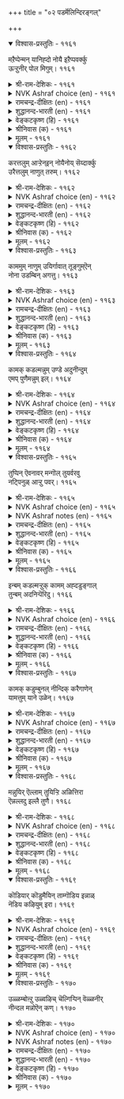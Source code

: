+++
title = "०२ पडर्मॆलिन्दिरङ्गल्"

+++


<details open><summary>विश्वास-प्रस्तुतिः - ११६१</summary>

मऱैप्पेन्मन् यानिह्दो नोयै इऱैप्पवर्क्कु  
ऊऱ्ऱुनीर् पोल मिगुम्।       ११६१
</details>

<details><summary>श्री-राम-देशिकः - ११६१</summary>

लज्जया कामरोगं तु छादयामि, न शाम्यति ।  
निर्गते निर्गते वारि वर्धते स्त्रोतसो यथा ॥ ११६१॥
</details>

<details><summary>NVK Ashraf choice (en) - ११६१</summary>

११६१
I would hide this sickness, but it wells up
Like water drawn from a spring. *
(P.S. Sundaram)
</details>

<details><summary>रामचन्द्र-दीक्षितः (en) - ११६१</summary>

1161 maṟaippēṉmaṉ yāṉiḵtō nōyai iṟaippavarkku  
ūṟṟunīr pōla mikum.

1161\. This my disease I seek to hide; but how endlessly it wells up like the waters of the spring.  
</details>

<details><summary>शुद्धानन्द-भारती (en) - ११६१</summary>

1\. மறைப்பேன்மன் யானிஃதோ நோயை இறைப்பவர்க்கு  
ஊற்றுநீர் போல மிகும்.  
It swells out like baled out spring  
How to bear this pain so writhing?        1161  
</details>

<details><summary>वेङ्कटकृष्ण (हि) - ११६१</summary>

1161
यथा उलीचे सोत का, बढ़ता रहे बहाव ।  
बढ़ता है यह रोग भी, यदि मैं करूँ छिपाव ॥
</details>

<details><summary>श्रीनिवास (क) - ११६१</summary>

1161. ई कामवेदनॆयन्नु, इतररु तिळियबारदॆन्दु मरॆसुत्तिद्देनॆ. आदरॆ इदु ऊटॆय नीरिनन्तॆ तोडुत्त तोडुत्त ऒसरुत्तले होगुवुदु.

</details>

<details><summary>मूलम् - ११६१</summary>

मऱैप्पेन्मन् यानिह्दो नोयै इऱैप्पवर्क्कु  
ऊऱ्ऱुनीर् पोल मिगुम्।       ११६१
</details>

<details open><summary>विश्वास-प्रस्तुतिः - ११६२</summary>

करत्तलुम् आऱ्ऱेन्इन् नोयैनोय् सॆय्दार्क्कु  
उरैत्तलुम् नाणुत् तरुम्।       ११६२
</details>

<details><summary>श्री-राम-देशिकः - ११६२</summary>

नैव च्छादयितुं शक्ता कामरोगमहं बलात् ।  
रोगदात्रे नायकाय वक्तुं लज्जा तु जायते ॥ ११६२॥
</details>

<details><summary>NVK Ashraf choice (en) - ११६२</summary>

११६२
Hide this sickness, I cannot.
To tell him who caused it, I am ashamed.
(P.S. Sundaram)
</details>

<details><summary>रामचन्द्र-दीक्षितः (en) - ११६२</summary>

1162 karattalum āṟṟēṉin nōyainōy ceytārkku  
uraittalum nāṇut tarum.

1162\. It lies not in my power to conceal the disease of my love. Nor am I able to speak of it unabashed to him who caused it.  
</details>

<details><summary>शुद्धानन्द-भारती (en) - ११६२</summary>

2\. கரத்தலும் ஆற்றேன்இந் நோயைநோய் செய்தார்க்கு  
உரைத்தலும் நாணுத் தரும்.  
I can't conceal this nor complain  
For shame to him who caused this pain.        1162  
</details>

<details><summary>वेङ्कटकृष्ण (हि) - ११६२</summary>

1162
गोपन भी इस रोग का, है नहिं वश की बात ।  
कहना भी लज्जाजनक, रोगकार से बात ॥
</details>

<details><summary>श्रीनिवास (क) - ११६२</summary>

1162. ई प्रणय यातनॆयन्नु नन्निन्द बच्चिडलू साध्यवागुत्तिल्ल; ननगॆ यातनॆयुण्टु माडिद इनियनिगॆ हेळिकॊळ्ळुवॆ ऎन्दरॆ नाचिकॆ अड्डलागि बरुत्तिदॆ.

</details>

<details><summary>मूलम् - ११६२</summary>

करत्तलुम् आऱ्ऱेन्इन् नोयैनोय् सॆय्दार्क्कु  
उरैत्तलुम् नाणुत् तरुम्।       ११६२
</details>

<details open><summary>विश्वास-प्रस्तुतिः - ११६३</summary>

काममुम् नाणुम् उयिर्गावात् तूङ्गुम्ऎन्  
नोना उडम्बिन् अगत्तु।       ११६३
</details>

<details><summary>श्री-राम-देशिकः - ११६३</summary>

खेदं सोदुमशक्तऽस्मिन शरीरे प्राणनामकम् ।  
यष्टिमालंव्य लम्बेते लज्जाकामौ तु पार्श्वयोः ॥ ११६३॥
</details>

<details><summary>NVK Ashraf choice (en) - ११६३</summary>

११६३
Love and shame hang poised on my life.
My body unable to bear them.
(P.S. Sundaram)
</details>

<details><summary>रामचन्द्र-दीक्षितः (en) - ११६३</summary>

1163 kāmamum nāṇum uyirkāvāt tūṅkumeṉ  
nōṉā uṭampiṉ akattu.

1163\. My frail body is harassed by love and my bashfulness bids me be quiet. My soul is torn between them.  
</details>

<details><summary>शुद्धानन्द-भारती (en) - ११६३</summary>

3\. காமமும் நாணும் உயிர்காவாத் தூங்கும்என்  
நோனா உடம்பி னகத்து.  
In life - poles of this wearied frame  
Are poised the weights of lust and shame.        1163  
</details>

<details><summary>वेङ्कटकृष्ण (हि) - ११६३</summary>

1163
मेरी दुबली देह में, प्राणरूप जो डांड ।  
लटके उसके छोर में, काम व लज्जा कांड ॥
</details>

<details><summary>श्रीनिवास (क) - ११६३</summary>

1163. वेदनॆयन्नु ताळलारदॆ (तत्तरिसुत्तिरुव) नन्न शरीरदल्लि, प्राणवे कावडि कोलागि, काम वेदनॆयू नाचिकॆयू तुय्यलाडुत्तिदॆ.

</details>

<details><summary>मूलम् - ११६३</summary>

काममुम् नाणुम् उयिर्गावात् तूङ्गुम्ऎन्  
नोना उडम्बिन् अगत्तु।       ११६३
</details>

<details open><summary>विश्वास-प्रस्तुतिः - ११६४</summary>

कामक् कडल्मन्नुम् उण्डे अदुनीन्दुम्  
एमप् पुणैमन्नुम् इल्।       ११६४
</details>

<details><summary>श्री-राम-देशिकः - ११६४</summary>

कामरोगममाख्यऽयं महानस्ति पयोधरः ।  
तत्तीर्त्वा गन्तुमुचितो दृढः पोतो न विद्यते ॥ ११६४॥
</details>

<details><summary>NVK Ashraf choice (en) - ११६४</summary>

११६४
There is indeed a flood of lust;
But no safe raft to swim across it. *
(W.H. Drew and J. Lazarus)
</details>

<details><summary>रामचन्द्र-दीक्षितः (en) - ११६४</summary>

1164 kāmak kaṭalmaṉṉum uṇṭē atunīntum  
ēmap puṇaimaṉṉum il.

1164\. Verily the endless sea of love stretches before me; but I find not even a raft to cross the limitless expanse.  
</details>

<details><summary>शुद्धानन्द-भारती (en) - ११६४</summary>

4\. காமக் கடல்மன்னும் உண்டோ அதுநீந்தும்  
ஏமப் புணைமன்னும் இல்.  
My lust is a sea, I do not see  
A raft to go across safely.        1164  
</details>

<details><summary>वेङ्कटकृष्ण (हि) - ११६४</summary>

1164
काम-रोग का तो रहा, पारावार अपार ।  
पर रक्षक बेड़ा नहीं, उसको करने पार ॥
</details>

<details><summary>श्रीनिवास (क) - ११६४</summary>

1164. काम वेदनॆयॆम्ब कडलु मात्र मॊरॆयुत्तिदॆ. आदरॆ अदन्नु दाटि सुरक्षितवागि कॊण्डॊय्युव नावॆये इल्लवागिदॆ.

</details>

<details><summary>मूलम् - ११६४</summary>

कामक् कडल्मन्नुम् उण्डे अदुनीन्दुम्  
एमप् पुणैमन्नुम् इल्।       ११६४
</details>

<details open><summary>विश्वास-प्रस्तुतिः - ११६५</summary>

तुप्पिन् ऎवनावर् मन्गॊल् तुयर्वरवु  
नट्पिनुळ् आऱ्ऱु पवर्।       ११६५
</details>

<details><summary>श्री-राम-देशिकः - ११६५</summary>

सुखप्रदायां मैत्र्यां ये दुःखोत्पादनतत्पराः ।  
खेदप्रदविरोधस्य निरासे ते कथं क्षमाः ॥ ११६५॥
</details>

<details><summary>NVK Ashraf choice (en) - ११६५</summary>

११६५
If his friendship can bring so much misery,
How will it be in enmity? *
(G. Vanmikanathan), (P.S. Sundaram)
</details>

<details><summary>NVK Ashraf notes (en) - ११६५</summary>

११६५: An explanatory translation: “If in friendship he can hurt so much, imagine the fate when there is trouble?” - (K. Kannan). Also compare with १२०७: “What will happen if I forget him, when his memory itself burns my heart?” * - ( Shuddhananda Bharatiar)
</details>

<details><summary>रामचन्द्र-दीक्षितः (en) - ११६५</summary>

1165 tuppiṉ evaṉāvar maṉkol tuyarvaravu  
naṭpiṉuḷ āṟṟu pavar.

1165\. Even to the loving one, he brings so much suffering; how much more pain will he cause to his enemy!  
</details>

<details><summary>शुद्धानन्द-भारती (en) - ११६५</summary>

5\. துப்பின் எவனாவர் மற்கொல் துயர்வரவு  
நட்பினுள் ஆற்று பவர்.  
What wilt they prove when they are foes  
Who in friendship bring me woes!        1165  
</details>

<details><summary>वेङ्कटकृष्ण (हि) - ११६५</summary>

1165
जो देते हैं वेदना, रह कर प्रिय जन, खैर ।  
क्या कर बैठेंगे अहो, यदि रखते हैं वैर ॥
</details>

<details><summary>श्रीनिवास (क) - ११६५</summary>

1165. प्रेमदिन्दले दुःखवन्नु तन्दॊड्डबल्लवरु हगॆतनदल्लि एनु तानॆ माडलाररु?

</details>

<details><summary>मूलम् - ११६५</summary>

तुप्पिन् ऎवनावर् मन्गॊल् तुयर्वरवु  
नट्पिनुळ् आऱ्ऱु पवर्।       ११६५
</details>

<details open><summary>विश्वास-प्रस्तुतिः - ११६६</summary>

इन्बम् कडल्मऱ्ऱुक् कामम् अह्दडुङ्गाल्  
तुन्बम् अदनिऱ्पॆरिदु।       ११६६
</details>

<details><summary>श्री-राम-देशिकः - ११६६</summary>

कामो यदा सुखं दद्यात् तत्सुखं सिन्धुवन्महत् ।  
वियोगाद् दुःखदे कामे तद् दुःखं जलधेर्महत् ॥ ११६६॥
</details>

<details><summary>NVK Ashraf choice (en) - ११६६</summary>

११६६
The pleasure of love is as vast as the sea.
Vaster still is the sorrow of its hurt.
(N.V.K. Ashraf)
</details>

<details><summary>रामचन्द्र-दीक्षितः (en) - ११६६</summary>

1166 iṉpam kaṭalmaṟṟuk kāmam aḵtaṭuṅkāl  
tuṉpam ataṉiṉ peritu.

1166\. Vast as the sea is the delight of wedded love; but vaster still are the sorrows of parting.  
</details>

<details><summary>शुद्धानन्द-भारती (en) - ११६६</summary>

6\. இன்பம் கடல்மற்றுக் காமம் அஃதடுங்கால்  
துன்பம் அதனிற் பெரிது.  
The pleasure in love is oceanful  
But its pangs are more painful.        1166  
</details>

<details><summary>वेङ्कटकृष्ण (हि) - ११६६</summary>

1166
जो है, बस, यह काम तो, सुख का पारावार ।  
पीडा दे तो दुःख है, उससे बड़ा अपार ॥
</details>

<details><summary>श्रीनिवास (क) - ११६६</summary>

1166. कामवु सुखवुण्टु माडुवाग अदर सुख कडलिनन्तॆ; अदु सङ्कटदल्लि सिलुकिसुवाग अदर दुःखवु कडलिगिन्त मिगिलु.

</details>

<details><summary>मूलम् - ११६६</summary>

इन्बम् कडल्मऱ्ऱुक् कामम् अह्दडुङ्गाल्  
तुन्बम् अदनिऱ्पॆरिदु।       ११६६
</details>

<details open><summary>विश्वास-प्रस्तुतिः - ११६७</summary>

कामक् कडुम्बुनल् नीन्दिक् करैगाणेन्  
यामत्तुम् याने उळेन्।       ११६७
</details>

<details><summary>श्री-राम-देशिकः - ११६७</summary>

कामप्रवाहे तीर्णेऽपि पारं मे नैव दृश्यते ।  
गाढान्धकाररात्र्यां तु वसाम्येकाकिनी ह्महम् ॥ ११६७॥
</details>

<details><summary>NVK Ashraf choice (en) - ११६७</summary>

११६७
Whirling in the stormy sea of love, I find no shore;
Even at midnight I am alone.
(K. Kannan), (P.S. Sundaram)
</details>

<details><summary>रामचन्द्र-दीक्षितः (en) - ११६७</summary>

1167 kāmak kaṭumpuṉal nīntik karaikāṇēṉ  
yāmattum yāṉē uḷēṉ.

1167\. Tossed in the troubled waters of love, I reach no shore; 1 am all alone in the still watches of the night.  
</details>

<details><summary>शुद्धानन्द-भारती (en) - ११६७</summary>

7\. காமக் கடும்புனல் நீந்திக் கரைகாணேன்  
யாமத்தும் யானே உளேன்.  
Wild waves of love I swim shoreless  
Pining alone in midnight hush.        1167  
</details>

<details><summary>वेङ्कटकृष्ण (हि) - ११६७</summary>

1167
पार न पाती पैर कर, काम-समुद्र महान ।  
अर्द्ध रात्रि में भी निविड़, रही अकेली जान ॥
</details>

<details><summary>श्रीनिवास (क) - ११६७</summary>

1167. कामवॆन्नुव कडु प्रवाहवन्नु ईजियू अदर तीरवन्नु नानु काणलारळागिद्देनॆ; नट्टॆरुळिनल्लू नानु उसिरॊडनॆ एकाङ्गियागिद्देनॆ.

</details>

<details><summary>मूलम् - ११६७</summary>

कामक् कडुम्बुनल् नीन्दिक् करैगाणेन्  
यामत्तुम् याने उळेन्।       ११६७
</details>

<details open><summary>विश्वास-प्रस्तुतिः - ११६८</summary>

मन्नुयिर् ऎल्लाम् तुयिऱ्ऱि अळित्तिरा  
ऎन्नल्लदु इल्लै तुणै।       ११६८
</details>

<details><summary>श्री-राम-देशिकः - ११६८</summary>

सर्वलोक्जनान् निद्रावशान् कृत्वा तु मां परम् ।  
सहायं प्राप्य तिष्ठन्ती यामिनी शोच्यतां गता ॥ ११६८॥
</details>

<details><summary>NVK Ashraf choice (en) - ११६८</summary>

११६८
Poor night, putting all things to sleep,
Has only me for company.
(P.S. Sundaram)
</details>

<details><summary>रामचन्द्र-दीक्षितः (en) - ११६८</summary>

1168 maṉṉuyir ellām tuyiṟṟi aḷittirā  
eṉṉallatu illai tuṇai.

1168\. Beneficent night which has rocked all living creatures to sleep finds in me her lone sleepless companion.  
</details>

<details><summary>शुद्धानन्द-भारती (en) - ११६८</summary>

8\. மன்னுயி ரெல்லாம் துயிற்றி அளித்திரா  
என்னல்லது இல்லை துணை.  
Night's mercy lulls all souls to sleep  
Keeping but me for companionship.        1168  
</details>

<details><summary>वेङ्कटकृष्ण (हि) - ११६८</summary>

1168
सुला जीव सब को रही, दया-पात्र यह रात ।  
इसको मुझको छोड़ कर, और न कोई साथ ॥
</details>

<details><summary>श्रीनिवास (क) - ११६८</summary>

1168. पाप! ई रात्रियु भूमिय मेलिन ऎल्ल जीविगळिगू सुख निद्रयित्तु तानु मात्र ऎच्चरवागिदॆ! अदक्कॆ नानल्लदॆ बेरॆ सङ्गाति इल्ल!

</details>

<details><summary>मूलम् - ११६८</summary>

मन्नुयिर् ऎल्लाम् तुयिऱ्ऱि अळित्तिरा  
ऎन्नल्लदु इल्लै तुणै।       ११६८
</details>

<details open><summary>विश्वास-प्रस्तुतिः - ११६९</summary>

कॊडियार् कॊडुमैयिन् ताम्गॊडिय इन्नाळ्  
नॆडिय कऴियुम् इरा।       ११६९
</details>

<details><summary>श्री-राम-देशिकः - ११६९</summary>

वियोगकाले यामिन्यो वर्धन्ते याः सुदीर्घतः ।  
वियुक्तनायकाच्चापि ताः क्रराः किल भान्ति मे ॥ ११६९॥
</details>

<details><summary>NVK Ashraf choice (en) - ११६९</summary>

११६९
Even crueler than my cruel lord
Are the long nights of these days. *
(P.S. Sundaram)
</details>

<details><summary>रामचन्द्र-दीक्षितः (en) - ११६९</summary>

1169 koṭiyār koṭumaiyiṉ tāmkoṭiya innāḷ  
neṭiya kaḻiyum irā.

1169\. These nights, all too short in those sweet days, now lengthen their heavy hours, surpassing in cruelty even my lord.  
</details>

<details><summary>शुद्धानन्द-भारती (en) - ११६९</summary>

9\. கொடியார் கொடுமையின் தாம்கொடிய இந்நாள்  
நெடிய கழியும் இரா.  
Crueller than that cruel he  
Are midnight hours gliding slowly.        1169  
</details>

<details><summary>वेङ्कटकृष्ण (हि) - ११६९</summary>

1169
ये रातें जो आजकल, लम्बी हुई अथोर ।  
निष्ठुर के नैष्ठुर्य से, हैं खुद अधिक कठोर ॥
</details>

<details><summary>श्रीनिवास (क) - ११६९</summary>

1169. ई विरहद दिनगळल्लि दीर्घवागि काणुव ई इरुळु निर्दयनाद नन्निनियन काठिण्यक्किन्त हॆच्चु कठिणवागि वर्तिसुत्तिदॆ!

</details>

<details><summary>मूलम् - ११६९</summary>

कॊडियार् कॊडुमैयिन् ताम्गॊडिय इन्नाळ्  
नॆडिय कऴियुम् इरा।       ११६९
</details>

<details open><summary>विश्वास-प्रस्तुतिः - ११७०</summary>

उळ्ळम्बोऩ्ऱु उळ्वऴिच् चॆल्गिऱ्पिन् वॆळ्ळनीर्  
नीन्दल मन्नोऎन् कण्।       ११७०
</details>

<details><summary>श्री-राम-देशिकः - ११७०</summary>

प्रियसामीप्यगमनशक्तिर्नेत्रस्य चित्तवत् ।  
यदि स्यात् तर्हि मन्नेत्रे न स्यातां सलिलाकुले ॥ ११७०॥
</details>

<details><summary>NVK Ashraf choice (en) - ११७०</summary>

११७०
If eyes could also reach him like the heart,
They won’t be swimming in a flood of tears.
(N.V.K. Ashraf)
</details>

<details><summary>NVK Ashraf notes (en) - ११७०</summary>

११७०. Compare with १२४४. “Rid me of these eyes, O my heart! For they, longing to see him, wear my life away” - (G.U. Pope)
</details>

<details><summary>रामचन्द्र-दीक्षितः (en) - ११७०</summary>

1170 uḷḷampōṉṟu uḷvaḻic celkiṟpiṉ veḷḷanīr  
nīntala maṉṉōeṉ kaṇ.

1170\. If only my eyes like my mind had the speedy power of fleeing to my lover, they need not now swim in a flood of tears.  
</details>

<details><summary>शुद्धानन्द-भारती (en) - ११७०</summary>

10\. உள்ளம்போன்று உள்வழிச் செல்கிற்பின் வெள்ளநீர்  
நீந்தல மன்னோஎன் கண்.  
Like heart, if my sight reaches him  
It won't in floods of tears swim!        1170  
</details>

<details><summary>वेङ्कटकृष्ण (हि) - ११७०</summary>

1170
चल सकते हैं प्रिय के यहाँ, यदि झट हृदय समान ।  
नहीं तैरते बाढ़ में, यों मेरे दृग, जान ॥
</details>

<details><summary>श्रीनिवास (क) - ११७०</summary>

1170. मनस्सु हेगो हागॆ कण्णुगळू प्रियतमनिरुवॆडॆगॆ वेगवागि तलुपुवुदादरॆ, (अगलिकॆय) कण्णीर हॊनलिनल्लि अवु ईजबेकिल्ल.
</details>

<details><summary>मूलम् - ११७०</summary>

उळ्ळम्बोऩ्ऱु उळ्वऴिच् चॆल्गिऱ्पिन् वॆळ्ळनीर्  
नीन्दल मन्नोऎन् कण्।       ११७०
</details>
